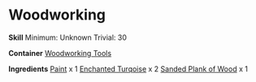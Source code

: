 <!-- TITLE: Wooden Ward -->
<!-- SUBTITLE:  -->
# Woodworking
**Skill**
Minimum: Unknown
Trivial: 30

**Container**
[Woodworking Tools](woodworking-tools)

**Ingredients**
[Paint](paint) x 1
[Enchanted Turqoise](enchanted-turqoise) x 2
[Sanded Plank of Wood](sanded-plank-of-wood) x 1